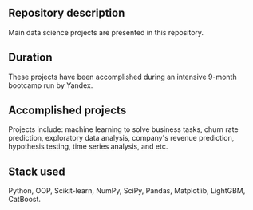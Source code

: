 ## Repository description
Main data science projects are presented in this repository.
## Duration
These projects have been accomplished during an intensive 9-month bootcamp run by Yandex.
## Accomplished projects
Projects include: machine learning to solve business tasks, churn rate prediction, exploratory data analysis, company's revenue prediction, hypothesis testing, time series analysis, and etc.  
## Stack used
Python, OOP, Scikit-learn, NumPy, SciPy, Pandas, Matplotlib, LightGBM, CatBoost.
